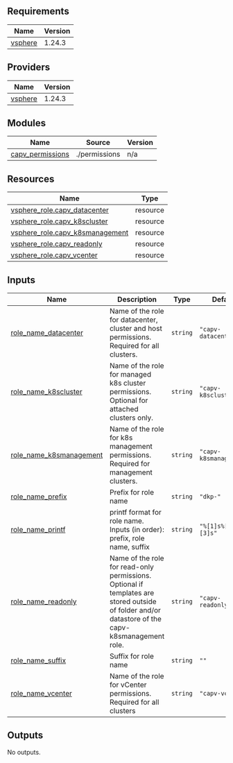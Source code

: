 ## Requirements

| Name | Version |
|------|---------|
| <a name="requirement_vsphere"></a> [vsphere](#requirement\_vsphere) | 1.24.3 |

## Providers

| Name | Version |
|------|---------|
| <a name="provider_vsphere"></a> [vsphere](#provider\_vsphere) | 1.24.3 |

## Modules

| Name | Source | Version |
|------|--------|---------|
| <a name="module_capv_permissions"></a> [capv\_permissions](#module\_capv\_permissions) | ./permissions | n/a |

## Resources

| Name | Type |
|------|------|
| [vsphere_role.capv_datacenter](https://registry.terraform.io/providers/hashicorp/vsphere/1.24.3/docs/resources/role) | resource |
| [vsphere_role.capv_k8scluster](https://registry.terraform.io/providers/hashicorp/vsphere/1.24.3/docs/resources/role) | resource |
| [vsphere_role.capv_k8smanagement](https://registry.terraform.io/providers/hashicorp/vsphere/1.24.3/docs/resources/role) | resource |
| [vsphere_role.capv_readonly](https://registry.terraform.io/providers/hashicorp/vsphere/1.24.3/docs/resources/role) | resource |
| [vsphere_role.capv_vcenter](https://registry.terraform.io/providers/hashicorp/vsphere/1.24.3/docs/resources/role) | resource |

## Inputs

| Name | Description | Type | Default | Required |
|------|-------------|------|---------|:--------:|
| <a name="input_role_name_datacenter"></a> [role\_name\_datacenter](#input\_role\_name\_datacenter) | Name of the role for datacenter, cluster and host permissions. Required for all clusters. | `string` | `"capv-datacenter"` | no |
| <a name="input_role_name_k8scluster"></a> [role\_name\_k8scluster](#input\_role\_name\_k8scluster) | Name of the role for managed k8s cluster permissions. Optional for attached clusters only. | `string` | `"capv-k8scluster"` | no |
| <a name="input_role_name_k8smanagement"></a> [role\_name\_k8smanagement](#input\_role\_name\_k8smanagement) | Name of the role for k8s management permissions. Required for management clusters. | `string` | `"capv-k8smanagement"` | no |
| <a name="input_role_name_prefix"></a> [role\_name\_prefix](#input\_role\_name\_prefix) | Prefix for role name | `string` | `"dkp-"` | no |
| <a name="input_role_name_printf"></a> [role\_name\_printf](#input\_role\_name\_printf) | printf format for role name. Inputs (in order): prefix, role name, suffix | `string` | `"%[1]s%[2]s%[3]s"` | no |
| <a name="input_role_name_readonly"></a> [role\_name\_readonly](#input\_role\_name\_readonly) | Name of the role for read-only permissions. Optional if templates are stored outside of folder and/or datastore of the capv-k8smanagement role. | `string` | `"capv-readonly"` | no |
| <a name="input_role_name_suffix"></a> [role\_name\_suffix](#input\_role\_name\_suffix) | Suffix for role name | `string` | `""` | no |
| <a name="input_role_name_vcenter"></a> [role\_name\_vcenter](#input\_role\_name\_vcenter) | Name of the role for vCenter permissions. Required for all clusters | `string` | `"capv-vcenter"` | no |

## Outputs

No outputs.
